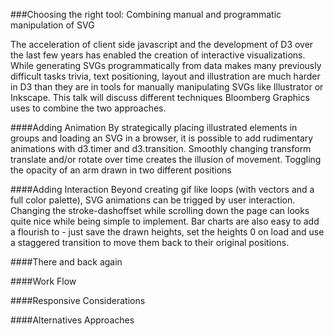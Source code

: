 
###Choosing the right tool: Combining manual and programmatic manipulation of SVG

The acceleration of client side javascript and the development of D3 over the last few years has enabled the creation of interactive visualizations. While generating SVGs programmatically from data makes many previously difficult tasks trivia, text positioning, layout and illustration are much harder in D3 than they are in tools for manually manipulating SVGs like Illustrator or Inkscape. This talk will discuss different techniques Bloomberg Graphics uses to combine the two approaches. 

####Adding Animation
By strategically placing illustrated elements in groups and loading an SVG in a browser, it is possible to add rudimentary animations with d3.timer and d3.transition. Smoothly changing transform translate and/or rotate over time creates the illusion of movement. Toggling the opacity of an arm drawn in two different positions   

####Adding Interaction
Beyond creating gif like loops (with vectors and a full color palette), SVG animations can be trigged by user interaction. Changing the stroke-dashoffset while scrolling down the page can looks quite nice while being simple to implement. Bar charts are also easy to add a flourish to - just save the drawn heights, set the heights 0 on load and use a staggered transition to move them back to their original positions.


####There and back again


####Work Flow


####Responsive Considerations


####Alternatives Approaches 
